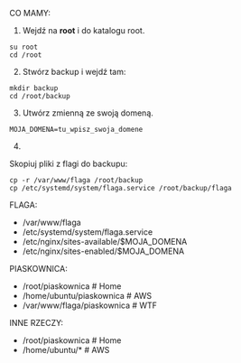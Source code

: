 CO MAMY:

1. Wejdź na **root** i do katalogu root.
```
su root
cd /root
```
2. Stwórz backup i wejdź tam:
```
mkdir backup
cd /root/backup
```
3. Utwórz zmienną ze swoją domeną.
```
MOJA_DOMENA=tu_wpisz_swoja_domene
```
4.

Skopiuj pliki z flagi do backupu:
```
cp -r /var/www/flaga /root/backup
cp /etc/systemd/system/flaga.service /root/backup/flaga
```


FLAGA:
- /var/www/flaga
- /etc/systemd/system/flaga.service
- /etc/nginx/sites-available/$MOJA_DOMENA
- /etc/nginx/sites-enabled/$MOJA_DOMENA

PIASKOWNICA:
- /root/piaskownica # Home
- /home/ubuntu/piaskownica # AWS
- /var/www/flaga/piaskownica # WTF


INNE RZECZY:
- /root/piaskownica # Home
- /home/ubuntu/* # AWS

